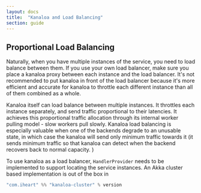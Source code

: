```yaml
---
layout: docs
title:  "Kanaloa and Load Balancing"
section: guide
---
```


## Proportional Load Balancing

Naturally, when you have multiple instances of the service, you need to load balance between them. If you use your own load balancer, make sure you place a kanaloa proxy between each instance and the load balancer. It's not recommended to put kanaloa in front of the load balancer because it's more efficient and accurate for kanaloa to throttle each different instance than all of them combined as a whole.

Kanaloa itself can load balance between multiple instances. It throttles each instance separately, and send traffic proportional to their latencies.  It achieves this proportional traffic allocation through its internal worker pulling model - slow workers pull slowly. Kanaloa load balancing is especially valuable when one of the backends degrade to an unusable state, in which case the kanaloa will send only minimum traffic towards it (it sends minimum traffic so that kanaloa can detect when the backend recovers back to normal capacity. )

To use kanaloa as a load balancer, `HandlerProvider` needs to be implemented to support locating the service instances. An Akka cluster based implementation is out of the box in

```Scala
"com.iheart" %% "kanaloa-cluster" % version
```
